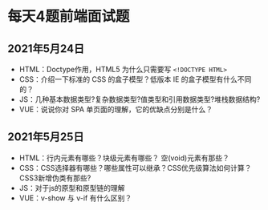 # 每天4题前端面试题

## 2021年5月24日

- HTML：Doctype作用，HTML5 为什么只需要写 `<!DOCTYPE HTML>`
- CSS：介绍一下标准的 CSS 的盒子模型？低版本 IE 的盒子模型有什么不同的？
- JS：几种基本数据类型?复杂数据类型?值类型和引用数据类型?堆栈数据结构?
- VUE：说说你对 SPA 单页面的理解，它的优缺点分别是什么？

## 2021年5月25日

- HTML：行内元素有哪些？块级元素有哪些？ 空(void)元素有那些？
- CSS：CSS选择器有哪些？哪些属性可以继承？CSS优先级算法如何计算？CSS3新增伪类有那些?
- JS：对于js的原型和原型链的理解
- VUE：v-show 与 v-if 有什么区别？


